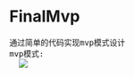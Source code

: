 # FinalMvp
<pre>
通过简单的代码实现mvp模式设计
mvp模式:
  <img src="http://a.hiphotos.baidu.com/baike/c0%3Dbaike80%2C5%2C5%2C80%2C26/sign=0d3000fa9c25bc313f5009ca3fb6e6d4/8b82b9014a90f603534849733c12b31bb051ed0e.jpg"/>
  
</pre>
